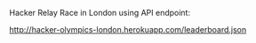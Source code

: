 Hacker Relay Race in London using API endpoint:

http://hacker-olympics-london.herokuapp.com/leaderboard.json
